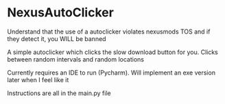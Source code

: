 # NexusAutoClicker

 Understand that the use of a autoclicker violates nexusmods TOS and if they detect it, you WILL be banned

 A simple autoclicker which clicks the slow download button for you. Clicks between random intervals and random locations 
 
 Currently requires an IDE to run (Pycharm). Will implement an exe version later when I feel like it

 Instructions are all in the main.py file
 
